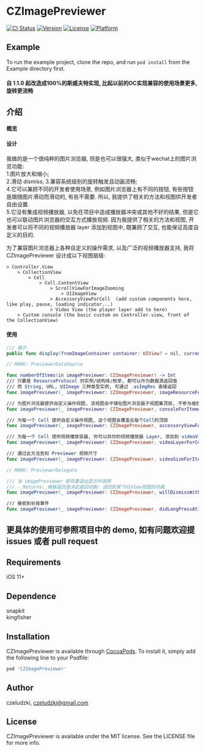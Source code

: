 # CZImagePreviewer

[![CI Status](http://img.shields.io/travis/czeludzki/CZImagePreviewer.svg?style=flat)](https://travis-ci.org/czeludzki/CZImagePreviewer)
[![Version](https://img.shields.io/cocoapods/v/CZImagePreviewer.svg?style=flat)](http://cocoapods.org/pods/CZImagePreviewer)
[![License](https://img.shields.io/cocoapods/l/CZImagePreviewer.svg?style=flat)](http://cocoapods.org/pods/CZImagePreviewer)
[![Platform](https://img.shields.io/cocoapods/p/CZImagePreviewer.svg?style=flat)](http://cocoapods.org/pods/CZImagePreviewer)

## Example

To run the example project, clone the repo, and run `pod install` from the Example directory first.

#### 自 1.1.0 起改造成100%的斯威夫特实现, 比起以前的OC实现兼容的使用场景更多, 旋转更流畅

## 介绍
#### 概览


#### 设计
我做的是一个很纯粹的图片浏览器, 但是也可以很强大, 类似于wechat上的图片浏览功能:  
1.图片放大和缩小;  
2.滑动 dismiss;
3.兼容系统级别的旋转触发且动画流畅;  
4.它可以兼顾不同的开发者使用场景, 例如图片浏览器上有不同的按钮, 有些按钮是跟随图片滑动而滑动的, 有些不需要. 所以, 我提供了相关的方法和视图供开发者自由设置.  
5.它没有集成视频播放器, 以免在项目中造成播放器冲突或其他不好的结果, 但是它也可以联动图片浏览器的交互方式播放视频. 因为我提供了相关的方法和视图, 开发者可以将不同的视频播放器 layer 添加到视图中, 既兼顾了交互, 也能保证高度自定义的目的.  

为了兼容图片浏览器上各种自定义的操作需求, 以及广泛的视频播放器支持, 我将 CZImagePreviewer 设计成以下视图层级:

```
> Controller.View  
    > CollectionView  
        > Cell  
            > Cell.ContentView  
                > ScrollViewForImageZooming  
                    > UIImageView  
                > AccessoryViewForCell  (add custom components here, like play, pause, loading indicator...)
                > Video View (the player layer add to here)
    > Custom console (the basic custom on Controller.view, front of the CollectionView)
```

#### 使用
``` swift
/// 展示
public func display(fromImageContainer container: UIView? = nil, current index: Int = 0)
```

``` swift
// MARK: PreviewerDataSource

func numberOfItems(in imagePreviewer: CZImagePreviewer) -> Int
/// 只要是 ResourceProtocol 的实例/结构体/枚举, 都可以作为数据源返回值
/// 而 String, URL, UIImage 三种类型实例, 可通过 .asImgRes 直接返回
func imagePreviewer(_ imagePreviewer: CZImagePreviewer, imageResourceForItemAtIndex index: Int) -> ResourceProtocol?

/// 为图片浏览器提供自定义操作视图, 该视图会平铺在图片浏览器子视图集顶部, 不参与缩放, 不受滑动交互影响
func imagePreviewer(_ imagePreviewer: CZImagePreviewer, consoleForItemAtIndex index: Int) -> CZImagePreviewer.AccessoryView?

/// 为每一个 Cell 提供自定义操作视图, 这个视图会覆盖在每个Cell的顶部
func imagePreviewer(_ imagePreviewer: CZImagePreviewer, accessoryViewForCellWith viewModel: PreviewerCellViewModel) -> CZImagePreviewer.AccessoryView?

/// 为每一个 Cell 提供视频播放容器, 你可以将你的视频播放器 Layer, 添加到 videoView.layer 中
func imagePreviewer(_ imagePreviewer: CZImagePreviewer, videoLayerForCellWith viewModel: PreviewerCellViewModel) -> CALayer?

/// 通过此方法告知 Previewer 视频尺寸
func imagePreviewer(_ imagePreviewer: CZImagePreviewer, videoSizeForItemWith viewModel: PreviewerCellViewModel, videoSizeSettingHandler: VideoSizeSettingHandler)
```

``` swift
// MARK: PreviewerDelegate

/// 当 imagePreviewer 即将要退出显示时调用
/// - Returns: 根据返回值决定返回动画: 退回到某个UIView视图的动画
func imagePreviewer(_ imagePreviewer: CZImagePreviewer, willDismissWithCellViewModel viewModel: PreviewerCellViewModel) -> UIView?

/// 接收到长按事件
func imagePreviewer(_ imagePreviewer: CZImagePreviewer, didLongPressAtIndex index: Int)
```

## 更具体的使用可参照项目中的 demo, 如有问题欢迎提 issues 或者 pull request

## Requirements
iOS 11+

## Dependence
snapkit  
kingfisher

## Installation

CZImagePreviewer is available through [CocoaPods](http://cocoapods.org). To install
it, simply add the following line to your Podfile:

```ruby
pod 'CZImagePreviewer'
```

## Author

czeludzki, czeludzki@gmail.com

## License

CZImagePreviewer is available under the MIT license. See the LICENSE file for more info.
